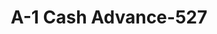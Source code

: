 ---
f_zip-code: 46250
f_state-code: IN
title: A-1 Cash Advance-527
f_phone: 317-596-9000
f_city-only: Castleton
f_address: 5965 East 82Nd Street Castleton
f_location-unique-id: '527'
slug: a-1-cash-advance-527
updated-on: '2024-05-30T13:46:58.046Z'
created-on: '2024-05-30T13:36:59.803Z'
published-on: '2024-05-30T13:54:32.469Z'
f_city-state: cms/city/castleton-in.md
f_company: cms/company/a-1-cash-advance.md
f_state: cms/state/indiana.md
layout: '[payday-loan].html'
tags: payday-loan
---